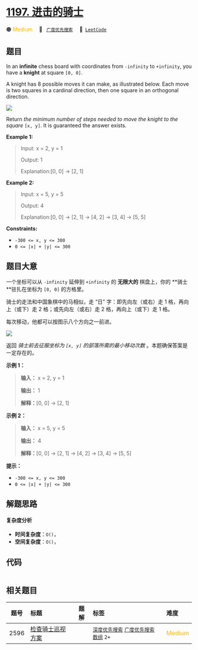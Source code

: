 # [1197. 进击的骑士](https://leetcode.com/problems/minimum-knight-moves)

🟠 <font color=#ffb800>Medium</font>&emsp; 🔖&ensp; [`广度优先搜索`](/tag/breadth-first-search.md)&emsp; 🔗&ensp;[`LeetCode`](https://leetcode.com/problems/minimum-knight-moves)

## 题目

In an **infinite** chess board with coordinates from `-infinity` to
`+infinity`, you have a **knight** at square `[0, 0]`.

A knight has 8 possible moves it can make, as illustrated below. Each move is
two squares in a cardinal direction, then one square in an orthogonal
direction.

![](https://fastly.jsdelivr.net/gh/doocs/leetcode@main/solution/1100-1199/1197.Minimum%20Knight%20Moves/images/knight.png)

Return _the minimum number of steps needed to move the knight to the square_
`[x, y]`. It is guaranteed the answer exists.



**Example 1:**

> Input: x = 2, y = 1
> 
> Output: 1
> 
> Explanation:[0, 0] -> [2, 1]

**Example 2:**

> Input: x = 5, y = 5
> 
> Output: 4
> 
> Explanation:[0, 0] -> [2, 1] -> [4, 2] -> [3, 4] -> [5, 5]

**Constraints:**

  * `-300 <= x, y <= 300`
  * `0 <= |x| + |y| <= 300`


## 题目大意

一个坐标可以从 `-infinity` 延伸到 `+infinity` 的 **无限大的**  棋盘上，你的 **骑士  **驻扎在坐标为 `[0, 0]`
的方格里。

骑士的走法和中国象棋中的马相似，走 “日” 字：即先向左（或右）走 1 格，再向上（或下）走 2 格；或先向左（或右）走 2 格，再向上（或下）走 1 格。

每次移动，他都可以按图示八个方向之一前进。

![](https://fastly.jsdelivr.net/gh/doocs/leetcode@main/solution/1100-1199/1197.Minimum%20Knight%20Moves/images/knight.png)

返回 _骑士前去征服坐标为  `[x, y]` 的部落所需的最小移动次数_ 。本题确保答案是一定存在的。



**示例 1：**

> 
> 
> 
> 
> 
> **输入：** x = 2, y = 1
> 
> **输出：** 1
> 
> **解释：**[0, 0] → [2, 1]
> 
> 

**示例 2：**

> 
> 
> 
> 
> 
> **输入：** x = 5, y = 5
> 
> **输出：** 4
> 
> **解释：**[0, 0] → [2, 1] → [4, 2] → [3, 4] → [5, 5]
> 
> 



**提示：**

  * `-300 <= x, y <= 300`
  * `0 <= |x| + |y| <= 300`


## 解题思路

#### 复杂度分析

- **时间复杂度**：`O()`，
- **空间复杂度**：`O()`，

## 代码

```javascript

```

## 相关题目

<!-- prettier-ignore -->
| 题号 | 标题 | 题解 | 标签 | 难度 |
| :------: | :------ | :------: | :------ | :------ |
| 2596 | [检查骑士巡视方案](https://leetcode.com/problems/check-knight-tour-configuration) |  |  [`深度优先搜索`](/tag/depth-first-search.md) [`广度优先搜索`](/tag/breadth-first-search.md) [`数组`](/tag/array.md) `2+` | <font color=#ffb800>Medium</font> |